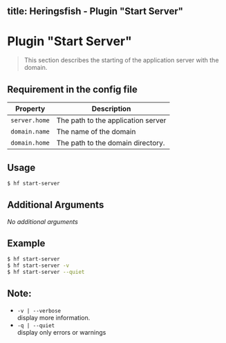 title: Heringsfish - Plugin "Start Server"
---

<span class="fa fa-plug fa-4x"></span>

# Plugin "Start Server"

> This section describes the starting of the application server with the domain.


## Requirement in the config file

| Property                  | Description
|---------------------------|------------------------------------------------
| `server.home`             | The path to the application server
| `domain.name`             | The name of the domain
| `domain.home`             | The path to the domain directory.


## Usage

```bash
$ hf start-server
```
## Additional Arguments

*No additional arguments*


## Example

```bash
$ hf start-server
$ hf start-server -v
$ hf start-server --quiet
```


## Note:

* `-v | --verbose`<br>
  display more information.
* `-q | --quiet`<br>
  display only errors or warnings
